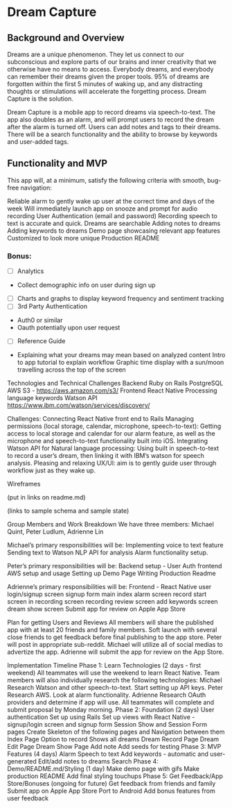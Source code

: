 # Dream Capture

## Background and Overview

Dreams are a unique phenomenon.  They let us connect to our subconscious and explore parts of our brains and inner creativity that we otherwise have no means to access.  Everybody dreams, and everybody can remember their dreams given the proper tools.  95% of dreams are forgotten within the first 5 minutes of waking up, and any distracting thoughts or stimulations will accelerate the forgetting process.  Dream Capture is the solution.

Dream Capture is a mobile app to record dreams via speech-to-text. The app also doubles as an alarm, and will prompt users to record the dream after the alarm is turned off. Users can add notes and tags to their dreams. There will be a search functionality and the ability to browse by keywords and user-added tags.


## Functionality and MVP

This app will, at a minimum, satisfy the following criteria with smooth, bug-free navigation:

Reliable alarm to gently wake up user at the correct time and days of the week
Will immediately launch app on snooze and prompt for audio recording
User Authentication (email and password)
Recording speech to text is accurate and quick.
Dreams are searchable
Adding notes to dreams
Adding keywords to dreams
Demo page showcasing relevant app features
Customized to look more unique
Production README

### Bonus:

- [ ] Analytics
- Collect demographic info on user during sign up

- [ ] Charts and graphs to display keyword frequency and sentiment tracking
- [ ] 3rd Party Authentication
- Auth0 or similar
- Oauth potentially upon user request
- [ ] Reference Guide
- Explaining what your dreams may mean based on analyzed content
Intro to app tutorial to explain workflow
Graphic time display with a sun/moon travelling across the top of the screen


Technologies and Technical Challenges
Backend
Ruby on Rails
PostgreSQL
AWS S3 - https://aws.amazon.com/s3/
Frontend
React Native
Processing language keywords
Watson API
https://www.ibm.com/watson/services/discovery/

Challenges:
Connecting React Native front end to Rails
Managing permissions (local storage, calendar, microphone, speech-to-text): Getting access to local storage and calendar for our alarm feature, as well as the microphone and speech-to-text functionality built into iOS.
Integrating Watson API for Natural language processing: Using built in speech-to-text to record a user’s dream, then linking it with IBM’s watson for speech analysis.
Pleasing and relaxing UX/UI: aim is to gently guide user through workflow just as they wake up.

Wireframes

(put in links on readme.md)

(links to sample schema and sample state)

Group Members and Work Breakdown
We have three members: Michael Quint, Peter Ludlum, Adrienne Lin

Michael’s primary responsibilities will be:
Implementing voice to text feature
Sending text to Watson NLP API for analysis
Alarm functionality setup.

Peter’s primary responsibilities will be:
Backend setup - User Auth frontend
AWS setup and usage
Setting up Demo Page
Writing Production Readme

Adrienne’s primary responsibilities will be:
Frontend - React Native
user login/signup screen
signup form
main index
alarm screen
record start screen
in recording screen
recording review screen
add keywords screen
dream show screen
Submit app for review on Apple App Store


Plan for getting Users and Reviews
All members will share the published app with at least 20 friends and family members.
Soft launch with several close friends to get feedback before final publishing to the app store.
Peter will post in appropriate sub-reddit.
Michael will utilize all of social medias to advertize the app.
Adrienne will submit the app for review on the App Store.

Implementation Timeline
Phase 1: Learn Technologies (2 days - first weekend)
All teammates will use the weekend to learn React Native.
Team members will also individually research the following technologies:
Michael
Research Watson and other speech-to-text. Start setting up API keys.
Peter 		
Research AWS.
Look at alarm functionality.
Adrienne
Research OAuth providers and determine if app will use.
All teammates will complete and submit proposal by Monday morning.
Phase 2: Foundation (2 days)
User authentication
Set up using Rails
Set up views with React Native - signup/login screen and signup form
Session Show and Session Form pages
Create Skeleton of the following pages and Navigation between them
Index Page
Option to record
Shows all dreams
Dream Record Page
Dream Edit Page
Dream Show Page
Add note
Add seeds for testing
Phase 3: MVP Features  (4 days)
Alarm
Speech to text
Add keywords - automatic and user-generated
Edit/add notes to dreams
Search
Phase 4: Demo/README.md/Styling  (1 day)
Make demo page with gifs
Make production README
Add final styling touchups
Phase 5: Get Feedback/App Store/Bonuses (ongoing for future)
Get feedback from friends and family
Submit app on Apple App Store
Port to Android
Add bonus features from user feedback
